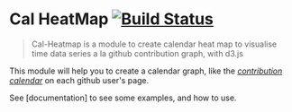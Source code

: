 # Cal HeatMap [![Build Status](https://travis-ci.org/kamisama/cal-heatmap.png?branch=master)](https://travis-ci.org/kamisama/cal-heatmap)

> Cal-Heatmap is a module to create calendar heat map to visualise time data series a la github contribution graph, with d3.js

This module will help you to create a calendar graph, like the *[contribution calendar](https://github.com/blog/1360-introducing-contributions)* on each github user's page.


See [documentation] to see some examples, and how to use.